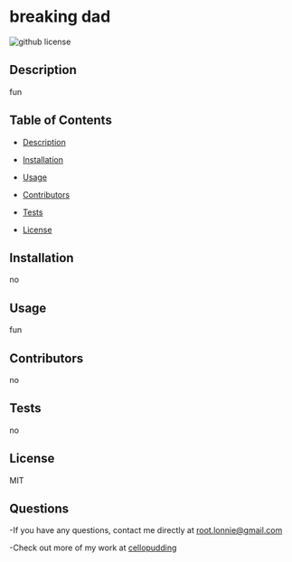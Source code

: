 
# breaking dad 
![github license](https://img.shields.io/badge/license-MIT-blue.svg)
  
## Description
fun 
## Table of Contents 
* [Description](#description)

* [Installation](#installation)

* [Usage](#usage)

* [Contributors](#contributors)

* [Tests](#tests)


* [License](#license)

  
  
## Installation
no
  
  
## Usage
fun


## Contributors
no


## Tests
no


## License
MIT 
    


  
## Questions
-If you have any questions, contact me directly at root.lonnie@gmail.com
  
-Check out more of my work at [cellopudding]({https://github.com/cellopudding/)
